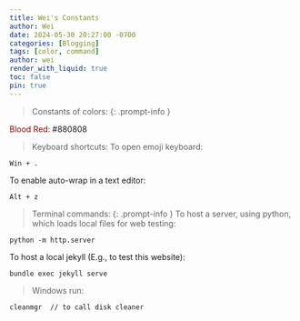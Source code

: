```yaml
---
title: Wei's Constants
author: Wei
date: 2024-05-30 20:27:00 -0700
categories: [Blogging]
tags: [color, command]
author: wei
render_with_liquid: true
toc: false
pin: true
---
```


> Constants of colors:
{: .prompt-info }

<span style="color:#880808">Blood Red: </span> #880808

> Keyboard shortcuts:
To open emoji keyboard:
```
Win + .
```
To enable auto-wrap in a text editor:
```
Alt + z
```
> Terminal commands:
{: .prompt-info }
To host a server, using python, which loads local files for web testing:
```
python -m http.server
```
To host a local jekyll (E.g., to test this website):
```
bundle exec jekyll serve
```

> Windows run:
```
cleanmgr  // to call disk cleaner
```